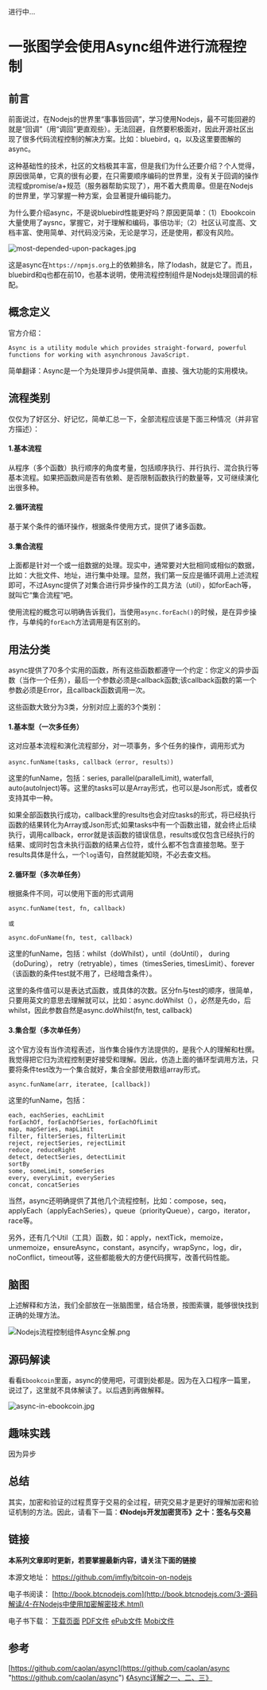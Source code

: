 进行中...

# 一张图学会使用Async组件进行流程控制

## 前言

前面说过，在Nodejs的世界里“事事皆回调”，学习使用Nodejs，最不可能回避的就是“回调”（用“调回”更直观些）。无法回避，自然要积极面对，因此开源社区出现了很多代码流程控制的解决方案。比如：bluebird，q，以及这里要图解的async。

这种基础性的技术，社区的文档极其丰富，但是我们为什么还要介绍？个人觉得，原因很简单，它真的很有必要，在只需要顺序编码的世界里，没有关于回调的操作流程或promise/a+规范（服务器帮助实现了），用不着大费周章。但是在Nodejs的世界里，学习掌握一种方案，会显著提升编码能力。

为什么要介绍async，不是说bluebird性能更好吗？原因更简单：（1）Ebookcoin大量使用了aysnc，掌握它，对于理解和编码，事倍功半;（2）社区认可度高、文档丰富、使用简单、对代码没污染，无论是学习，还是使用，都没有风险。

![most-depended-upon-packages.jpg][]

这是async在`https://npmjs.org`上的依赖排名，除了lodash，就是它了。而且，bluebird和q也都在前10，也基本说明，使用流程控制组件是Nodejs处理回调的标配。

## 概念定义

官方介绍：

`Async is a utility module which provides straight-forward, powerful functions for working with asynchronous JavaScript. `

简单翻译：Async是一个为处理异步Js提供简单、直接、强大功能的实用模块。

## 流程类别

仅仅为了好区分、好记忆，简单汇总一下，全部流程应该是下面三种情况（并非官方描述）：

#### 1.基本流程

从程序（多个函数）执行顺序的角度考量，包括顺序执行、并行执行、混合执行等基本流程。如果把函数间是否有依赖、是否限制函数执行的数量等，又可继续演化出很多种。

#### 2.循环流程

基于某个条件的循环操作，根据条件使用方式，提供了诸多函数。

#### 3.集合流程

上面都是针对一个或一组数据的处理。现实中，通常要对大批相同或相似的数据，比如：大批文件、地址，进行集中处理。显然，我们第一反应是循环调用上述流程即可，不过Async提供了对集合进行异步操作的工具方法（util），如forEach等，就叫它“集合流程”吧。

使用流程的概念可以明确告诉我们，当使用`async.forEach()`的时候，是在异步操作，与单纯的`forEach`方法调用是有区别的。

## 用法分类

async提供了70多个实用的函数，所有这些函数都遵守一个约定：你定义的异步函数（当作一个任务），最后一个参数必须是callback函数;该callback函数的第一个参数必须是Error，且callback函数调用一次。

这些函数大致分为3类，分别对应上面的3个类别：

#### 1.基本型（一次多任务）

这对应基本流程和演化流程部分，对一项事务，多个任务的操作，调用形式为

```
async.funName(tasks, callback（error, results）)
```

这里的funName，包括：series, parallel(parallelLimit), waterfall, auto(autoInject)等。这里的tasks可以是Array形式，也可以是Json形式，或者仅支持其中一种。

如果全部函数执行成功，callback里的results也会对应tasks的形式，将已经执行函数的结果转化为Array或Json形式;如果tasks中有一个函数出错，就会终止后续执行，调用callback，error就是该函数的错误信息，results或仅包含已经执行的结果、或同时包含未执行函数的结果占位符，或什么都不包含直接忽略。至于results具体是什么，一个`log`语句，自然就能知晓，不必去查文档。

#### 2.循环型（多次单任务）

根据条件不同，可以使用下面的形式调用

```
async.funName(test, fn, callback)

或

async.doFunName(fn, test, callback)
```

这里的funName，包括：whilst（doWhilst），until（doUntil）， during（doDuring）， retry（retryable），times（timesSeries, timesLimit）、forever（该函数的条件test就不用了，已经暗含条件）。

这里的条件值可以是表达式函数，或具体的次数。区分fn与test的顺序，很简单，只要用英文的意思去理解就可以，比如：async.doWhilst（），必然是先do，后whilst，因此参数自然是async.doWhilst(fn, test, callback)

#### 3.集合型（多次单任务）

这个官方没有当作流程表述，当作集合操作方法提供的，是我个人的理解和杜撰。我觉得把它归为流程控制更好接受和理解。因此，仿造上面的循环型调用方法，只要将条件test改为一个集合就好，集合全部使用数组array形式。

```
async.funName(arr, iteratee, [callback])
```

这里的funName，包括：

```
each, eachSeries, eachLimit
forEachOf, forEachOfSeries, forEachOfLimit
map, mapSeries, mapLimit
filter, filterSeries, filterLimit
reject, rejectSeries, rejectLimit
reduce, reduceRight
detect, detectSeries, detectLimit
sortBy
some, someLimit, someSeries
every, everyLimit, everySeries
concat, concatSeries
```

当然，async还明确提供了其他几个流程控制，比如：compose，seq，applyEach（applyEachSeries），queue（priorityQueue），cargo，iterator，race等。

另外，还有几个Util（工具）函数，如：apply，nextTick，memoize，unmemoize，ensureAsync，constant，asyncify，wrapSync，log，dir，noConflict，timeout等，这些都能极大的方便代码撰写，改善代码性能。

## 脑图

上述解释和方法，我们全部放在一张脑图里，结合场景，按图索骥，能够很快找到正确的处理方法。

![Nodejs流程控制组件Async全解.png][]

## 源码解读

看看`Ebookcoin`里面，async的使用吧，可谓到处都是。因为在入口程序一篇里，说过了，这里就不具体解读了。以后遇到再做解释。

![async-in-ebookcoin.jpg][]

## 趣味实践

因为异步

## 总结

其实，加密和验证的过程贯穿于交易的全过程，研究交易才是更好的理解加密和验证机制的方法。因此，请看下一篇：**《Nodejs开发加密货币》之十：签名与交易**

## 链接

**本系列文章即时更新，若要掌握最新内容，请关注下面的链接**

本源文地址： https://github.com/imfly/bitcoin-on-nodejs

电子书阅读： [http://book.btcnodejs.com](http://book.btcnodejs.com/3-源码解读/4-在Nodejs中使用加密解密技术.html)

电子书下载： [下载页面][] [PDF文件][] [ePub文件][] [Mobi文件][]

[PDF文件]: https://www.gitbook.com/download/pdf/book/imfly/bitcoin-on-nodejs
[ePub文件]: https://www.gitbook.com/download/epub/book/imfly/bitcoin-on-nodejs
[Mobi文件]: https://www.gitbook.com/download/mobi/book/imfly/bitcoin-on-nodejs
[下载页面]: https://www.gitbook.com/book/imfly/bitcoin-on-nodejs/details

## 参考

[https://github.com/caolan/async](https://github.com/caolan/async "https://github.com/caolan/async")
[《Async详解之一、二、三》](../6-转载文章/1-Async详解之一：流程控制.html)

[most-depended-upon-packages.jpg]: ../styles/images/11/most-depended-upon-packages.jpg
[Nodejs流程控制组件Async全解.png]: ../styles/images/naotu/Nodejs流程控制组件Async全解.png
[async-in-ebookcoin.jpg]: ../styles/images/11/async-in-ebookcoin.jpg